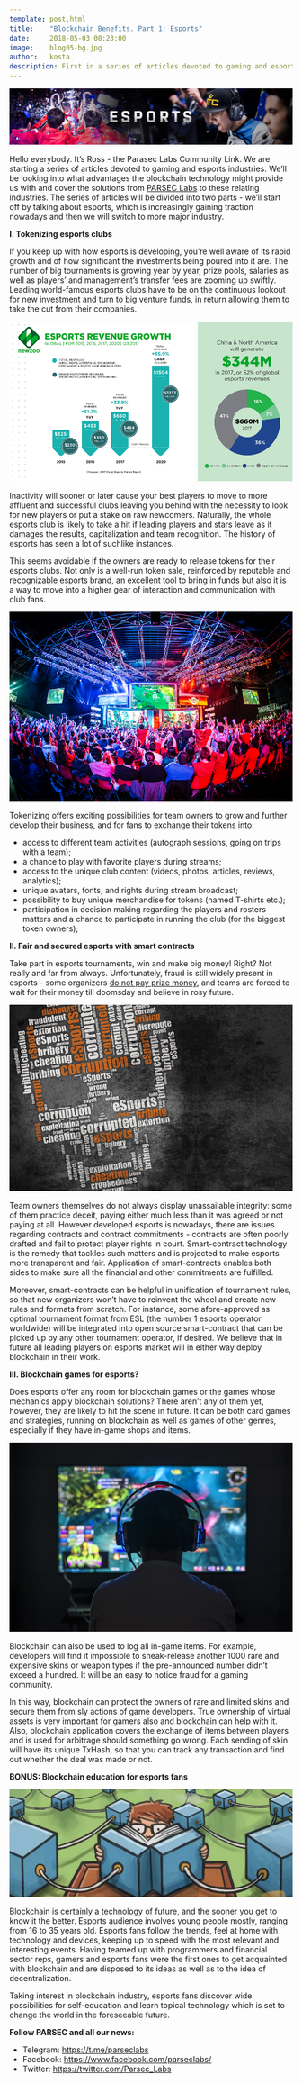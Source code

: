 ```yaml
---
template: post.html
title:    "Blockchain Benefits. Part 1: Esports"
date:     2018-05-03 00:23:00
image:    blog05-bg.jpg
author:   kosta
description: First in a series of articles devoted to gaming and esports industries. We’ll be looking into what advantages the blockchain technology might provide us with and cover the solutions from PARSEC Labs to these relating industries.
---
```


<img src="/img/blog/blog05-banner.png">

Hello everybody. It’s Ross - the Parasec Labs Community Link. We are starting a series of articles devoted to gaming and esports industries. We’ll be looking into what advantages the blockchain technology might provide us with and cover the solutions from <a href="https://www.parseclabs.org/">PARSEC Labs</a> to these relating industries. The series of articles will be divided into two parts - we’ll start off by talking about esports, which is increasingly gaining traction nowadays and then we will switch to more major industry.

<b>I. Tokenizing esports clubs </b>

If you keep up with how esports is developing, you’re well aware of its rapid growth and of how significant the investments being poured into it are. The number of big tournaments is growing year by year, prize pools, salaries as well as players’ and management’s transfer fees are zooming up swiftly. Leading world-famous esports clubs have to be on the continuous lookout for new investment and turn to big venture funds, in return allowing them to take the cut from their companies.

<img src="/img/blog/blog05-01.png">

Inactivity will sooner or later cause your best players to move to more affluent and successful clubs leaving you behind with the necessity to look for new players or put a stake on raw newcomers. Naturally, the whole esports club is likely to take a hit if leading players and stars leave as it damages the results, capitalization and team recognition. The history of esports has seen a lot of suchlike instances. 

This seems avoidable if the owners are ready to release tokens for their esports clubs. Not only is a well-run token sale, reinforced by reputable and recognizable esports brand, an excellent tool to bring in funds but also it is a way to move into a higher gear of interaction and communication with club fans.

<img src="/img/blog/blog05-02.png">

Tokenizing offers exciting possibilities for team owners to grow and further develop their business, and for fans to exchange their tokens into:

- access to different team activities (autograph sessions, going on trips with a team);
- a chance to play with favorite players during streams;
- access to the unique club content (videos, photos, articles, reviews, analytics);
- unique avatars, fonts, and rights during stream broadcast;
- possibility to buy unique merchandise for tokens (named T-shirts etc.);
- participation in decision making regarding the players and rosters matters and a chance to participate in running the club (for the biggest token owners);

<b>II. Fair and secured esports with smart contracts</b>

Take part in esports tournaments, win and make big money! Right? Not really and far from always. Unfortunately, fraud is still widely present in esports - some organizers <a href="https://compete.kotaku.com/last-years-cs-go-world-champions-still-havent-been-paid-1797059182">do not pay prize money</a>, and teams are forced to wait for their money till doomsday and believe in rosy future.

<img src="/img/blog/blog05-03.png">

Team owners themselves do not always display unassailable integrity: some of them practice deceit, paying either much less than it was agreed or not paying at all. However developed esports is nowadays, there are issues regarding contracts and contract commitments - contracts are often poorly drafted and fail to protect player rights in court. Smart-contract technology is the remedy that tackles such matters and is projected to make esports more transparent and fair. Application of smart-contracts enables both sides to make sure all the financial and other commitments are fulfilled. 

Moreover, smart-contracts can be helpful in unification of tournament rules, so that new organizers won’t have to reinvent the wheel and create new rules and formats from scratch. For instance, some afore-approved as optimal tournament format from ESL (the number 1 esports operator worldwide) will be integrated into open source smart-contract that can be picked up by any other tournament operator, if desired. We believe that in future all leading players on esports market will in either way deploy blockchain in their work.

<b>III. Blockchain games for esports?</b>

Does esports offer any room for blockchain games or the games whose mechanics apply blockchain solutions? There aren’t any of them yet, however, they are likely to hit the scene in future. It can be both card games and strategies, running on blockchain as well as games of other genres, especially if they have in-game shops and items.

<img src="/img/blog/blog05-04.png">

Blockchain can also be used to log all in-game items. For example, developers will find it impossible to sneak-release another 1000 rare and expensive skins or weapon types if the pre-announced number didn’t exceed a hundred. It will be an easy to notice fraud for a gaming community.  

In this way, blockchain can protect the owners of rare and limited skins and secure them from sly actions of game developers. True ownership of virtual assets is very important for gamers also and blockchain can help with it. Also, blockchain application covers the exchange of items between players and is used for arbitrage should something go wrong. Each sending of skin will have its unique TxHash, so that you can track any transaction and find out whether the deal was made or not.

<b>BONUS: Blockchain education for esports fans</b>

<img src="/img/blog/blog05-05.png">

Blockchain is certainly a technology of future, and the sooner you get to know it the better. Esports audience involves young people mostly, ranging from 16 to 35 years old. Esports fans follow the trends, feel at home with technology and devices, keeping up to speed with the most relevant and interesting events. Having teamed up with programmers and financial sector reps, gamers and esports fans were the first ones to get acquainted with blockchain and are disposed to its ideas as well as to the idea of decentralization. 

Taking interest in blockchain industry, esports fans discover wide possibilities for self-education and learn topical technology which is set to change the world in the foreseeable future. 

<b>Follow PARSEC and all our news:</b>

- Telegram: https://t.me/parseclabs
- Facebook: https://www.facebook.com/parsecIabs/
- Twitter: https://twitter.com/Parsec_Labs
